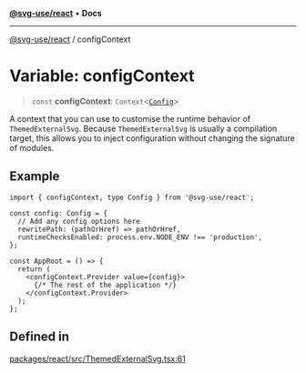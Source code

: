 [**@svg-use/react**](../README.md) • **Docs**

---

[@svg-use/react](../README.md) / configContext

# Variable: configContext

> `const` **configContext**: `Context`\<[`Config`](../type-aliases/Config.md)\>

A context that you can use to customise the runtime behavior of
`ThemedExternalSvg`. Because `ThemedExternalSvg` is usually a compilation
target, this allows you to inject configuration without changing the signature
of modules.

## Example

```tsx
import { configContext, type Config } from '@svg-use/react';

const config: Config = {
  // Add any config options here
  rewritePath: (pathOrHref) => pathOrHref,
  runtimeChecksEnabled: process.env.NODE_ENV !== 'production',
};

const AppRoot = () => {
  return (
    <configContext.Provider value={config}>
      {/* The rest of the application */}
    </configContext.Provider>
  );
};
```

## Defined in

[packages/react/src/ThemedExternalSvg.tsx:61](https://github.com/fpapado/svg-use/blob/main/packages/react/src/ThemedExternalSvg.tsx#L61)
